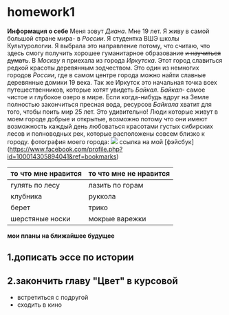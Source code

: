 # homework1
**Информация о себе**
Меня зовут *Диана*. Мне 19 лет. Я живу в самой большой стране мира- в *России*. Я студентка ВШЭ школы Культурологии. Я выбрала это направление потому, что считаю, что здесь смогу получить хорошее гуманитарное образование ~~и научиться думать~~. В *Москву* я приехала из города *Иркутска*. Этот город славиться редкой красоты деревянным зодчеством. Это один из немногих городов *России*, где в самом центре города можно найти славные деревянные домики 19 века. Так же Иркутск это начальная точка всех путешественников, которые хотят увидеть *Байкал*. *Байкал*- самое чистое и глубокое озеро в мире. Если когда-нибудь вдруг на  Земле полностью закончиться пресная вода, ресурсов *Байкала* хватит для того, чтобы поить мир 25 лет. Это удивительно! Люди которые живут в моем городе добрые и открытые, возможно потому что они имеют возможность каждый день любоваться красотами густых сибирских лесов и полноводных рек, которые расположены совсем близко к городу. 
фотография моего города: ![](https://img-fotki.yandex.ru/get/9652/30348152.189/0_7eb18_748bcf8c_orig)
ссылка на мой [фэйсбук] (https://www.facebook.com/profile.php?id=100014305894041&ref=bookmarks)

то что мне нравится|то что мне не нравится 
---|---
гулять по лесу|лазить по горам
клубника|руккола
берет|трико
шерстяные носки|мокрые варежки

**мои планы на ближайшее будущее**

1.дописать эссе по истории
-
2.закончить главу "Цвет" в курсовой
-
- встретиться с подругой
- сходить в кино


 
